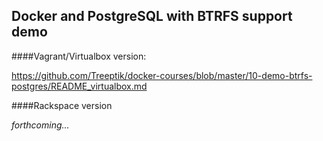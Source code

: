 ## Docker and PostgreSQL with BTRFS support demo


####Vagrant/Virtualbox version:

https://github.com/Treeptik/docker-courses/blob/master/10-demo-btrfs-postgres/README_virtualbox.md

####Rackspace version

*forthcoming...*
